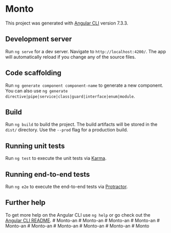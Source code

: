 # Monto

This project was generated with [Angular CLI](https://github.com/angular/angular-cli) version 7.3.3.

## Development server

Run `ng serve` for a dev server. Navigate to `http://localhost:4200/`. The app will automatically reload if you change any of the source files.

## Code scaffolding

Run `ng generate component component-name` to generate a new component. You can also use `ng generate directive|pipe|service|class|guard|interface|enum|module`.

## Build

Run `ng build` to build the project. The build artifacts will be stored in the `dist/` directory. Use the `--prod` flag for a production build.

## Running unit tests

Run `ng test` to execute the unit tests via [Karma](https://karma-runner.github.io).

## Running end-to-end tests

Run `ng e2e` to execute the end-to-end tests via [Protractor](http://www.protractortest.org/).

## Further help

To get more help on the Angular CLI use `ng help` or go check out the [Angular CLI README](https://github.com/angular/angular-cli/blob/master/README.md).
#   M o n t o - a n  
 #   M o n t o - a n  
 #   M o n t o - a n  
 #   M o n t o - a n  
 #   M o n t o - a n  
 #   M o n t o - a n  
 #   M o n t o - a n  
 #   M o n t o - a n  
 #   M o n t o - a n  
 #   M o n t o  
 